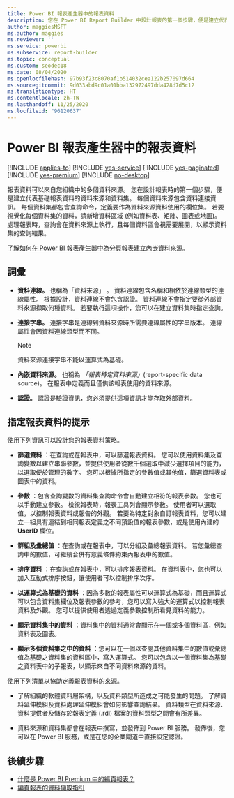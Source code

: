 ```yaml
---
title: Power BI 報表產生器中的報表資料
description: 您在 Power BI Report Builder 中設計報表的第一個步驟，便是建立代表基礎報表資料的資料來源和資料集。
author: maggiesMSFT
ms.author: maggies
ms.reviewer: ''
ms.service: powerbi
ms.subservice: report-builder
ms.topic: conceptual
ms.custom: seodec18
ms.date: 08/04/2020
ms.openlocfilehash: 97b93f23c8070af1b514032cea122b257097d664
ms.sourcegitcommit: 9d033abd9c01a01bba132972497dda428d7d5c12
ms.translationtype: HT
ms.contentlocale: zh-TW
ms.lasthandoff: 11/25/2020
ms.locfileid: "96120637"
---
```

# <a name="report-data-in-power-bi-report-builder"></a>Power BI 報表產生器中的報表資料

[!INCLUDE [applies-to](../includes/applies-to.md)] [!INCLUDE [yes-service](../includes/yes-service.md)] [!INCLUDE [yes-paginated](../includes/yes-paginated.md)] [!INCLUDE [yes-premium](../includes/yes-premium.md)] [!INCLUDE [no-desktop](../includes/no-desktop.md)] 

報表資料可以來自您組織中的多個資料來源。 您在設計報表時的第一個步驟，便是建立代表基礎報表資料的資料來源和資料集。 每個資料來源包含資料連接資訊。 每個資料集都包含查詢命令，定義要作為資料來源資料使用的欄位集。 若要視覺化每個資料集的資料，請新增資料區域 (例如資料表、矩陣、圖表或地圖)。 處理報表時，查詢會在資料來源上執行，且每個資料區會視需要展開，以顯示資料集的查詢結果。  

了解如何[在 Power BI 報表產生器中為分頁報表建立內嵌資料來源](paginated-reports-embedded-data-source.md)。


##  <a name="terms"></a><a name="BkMk_ReportDataTerms"></a> 詞彙  
  
- **資料連線。** 也稱為「資料來源」  。 資料連線包含名稱和相依於連線類型的連線屬性。 根據設計，資料連線不會包含認證。 資料連線不會指定要從外部資料來源擷取何種資料。 若要執行這項操作，您可以在建立資料集時指定查詢。  
  
- **連接字串。** 連接字串是連線到資料來源時所需要連線屬性的字串版本。 連線屬性會因資料連線類型而不同。 

    > [!NOTE]
    > 資料來源連接字串不能以運算式為基礎。
  
- **內嵌資料來源。** 也稱為 *「報表特定資料來源」*(report-specific data source)。 在報表中定義而且僅供該報表使用的資料來源。  
  
- **認證。** 認證是驗證資訊，您必須提供這項資訊才能存取外部資料。  
  
##  <a name="tips-for-specifying-report-data"></a><a name="BkMk_ReportDataTips"></a> 指定報表資料的提示

 使用下列資訊可以設計您的報表資料策略。  
  
- **篩選資料** ：在查詢或在報表中，可以篩選報表資料。 您可以使用資料集及查詢變數以建立串聯參數，並提供使用者從數千個選取中減少選擇項目的能力，以選取便於管理的數字。 您可以根據所指定的參數值或其他值，篩選資料表或圖表中的資料。  
  
- **參數** ：包含查詢變數的資料集查詢命令會自動建立相符的報表參數。 您也可以手動建立參數。 檢視報表時，報表工具列會顯示參數。 使用者可以選取值，以控制報表資料或報告的外觀。 若要為特定對象自訂報表資料，您可以建立一組具有連結到相同報表定義之不同預設值的報表參數，或是使用內建的 **UserID** 欄位。 
  
- **群組及彙總值** ：在查詢或在報表中，可以分組及彙總報表資料。 若您彙總查詢中的數值，可繼續合併有意義條件約束內報表中的數值。  
  
- **排序資料** ：在查詢或在報表中，可以排序報表資料。 在資料表中，您也可以加入互動式排序按鈕，讓使用者可以控制排序次序。  
  
- **以運算式為基礎的資料** ：因為多數的報表屬性可以運算式為基礎，而且運算式可以包含資料集欄位及報表參數的參考，您可以寫入強大的運算式以控制報表資料及外觀。 您可以提供使用者透過定義參數控制所看見資料的能力。  
  
- **顯示資料集中的資料** ：資料集中的資料通常會顯示在一個或多個資料區，例如資料表及圖表。  
  
- **顯示多個資料集之中的資料**  ：您可以在一個以查閱其他資料集中的數值或彙總值為基礎之資料集的資料區中，寫入運算式。 您可以包含以一個資料集為基礎之資料表中的子報表，以顯示來自不同資料來源的資料。  
  
 使用下列清單以協助定義報表資料的來源。  
  
- 了解組織的軟體資料層架構，以及資料類型所造成之可能發生的問題。 了解資料延伸模組及資料處理延伸模組會如何影響查詢結果。 資料類型在資料來源、資料提供者及儲存於報表定義 (.rdl) 檔案的資料類型之間會有所差異。  
  
- 資料來源和資料集都會在報表中撰寫，並發佈到 Power BI 服務。 發佈後，您可以在 Power BI 服務，或是在您的企業閘道中直接設定認證。 

## <a name="next-steps"></a>後續步驟

- [什麼是 Power BI Premium 中的編頁報表？](paginated-reports-report-builder-power-bi.md)  
- [編頁報表的資料擷取指引](../guidance/report-paginated-data-retrieval.md)
